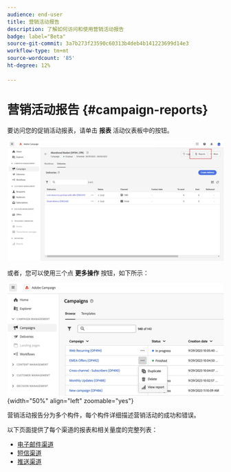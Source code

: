 ```yaml
---
audience: end-user
title: 营销活动报告
description: 了解如何访问和使用营销活动报告
badge: label="Beta"
source-git-commit: 3a7b273f23590c60313b4deb4b141223699d14e3
workflow-type: tm+mt
source-wordcount: '85'
ht-degree: 12%

---
```


# 营销活动报告 {#campaign-reports}

<!-- CAN BE REMOVED___
>[!CONTEXTUALHELP]
>id="acw_campaign_reporting_sending"
>title="Reporting Sending"
>abstract="The Sending tab within your report provides in-depth insights into your visitors' interactions with your deliveries and any potential errors they may have encountered."

>[!CONTEXTUALHELP]
>id="acw_campaign_reporting_tracking"
>title="Reporting tracking"
>abstract="The Tracking tab within your report offers valuable data, including recipient behavior per link, breakdown of opens and clicks, as well as detailed information about the most frequently clicked URLs during a delivery."
-->

要访问您的促销活动报表，请单击 **报表** 活动仪表板中的按钮。

![](assets/campaign_report_email_13.png)

或者，您可以使用三个点 **更多操作** 按钮，如下所示：

![](assets/campaign-reports-view.png){width="50%" align="left" zoomable="yes"}

营销活动报告分为多个构件，每个构件详细描述营销活动的成功和错误。

以下页面提供了每个渠道的报表和相关量度的完整列表：

* [电子邮件渠道](campaign-reports-email.md)
* [短信渠道](campaign-reports-sms.md)
* [推送渠道](campaign-reports-push.md)

